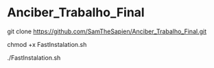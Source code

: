 # Anciber_Trabalho_Final

git clone https://github.com/SamTheSapien/Anciber_Trabalho_Final.git

chmod +x FastInstalation.sh

./FastInstalation.sh
